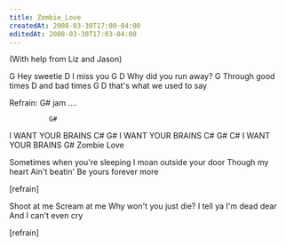 ```yaml
---
title: Zombie_Love
createdAt: 2008-03-30T17:00-04:00
editedAt: 2008-03-30T17:03-04:00
---
```


(With help from Liz and Jason)

 G
  Hey sweetie
 D
  I miss you
 G            D
  Why did you run away?
 G
  Through good times
 D
  and bad times
 G               D
  that's what we used to say

 Refrain:
 G# jam ....

              G#
  I WANT YOUR BRAINS
 C#           G#
  I WANT YOUR BRAINS
 C#           G# C#
  I WANT YOUR BRAINS
                G#
         Zombie Love

  Sometimes when
  you're sleeping
  I moan outside your door
  Though my heart
  Ain't beatin'
  Be yours forever more

  [refrain]

  Shoot at me
  Scream at me
  Why won't you just die?
  I tell ya
  I'm dead dear
  And I can't even cry

  [refrain]

